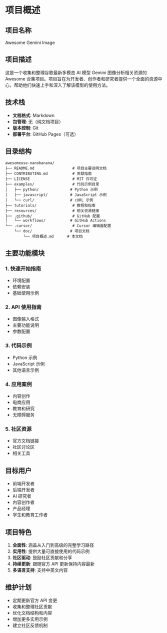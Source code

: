 # 项目概述

## 项目名称
Awesome Gemini Image

## 项目描述
这是一个收集和整理谷歌最新多模态 AI 模型 Gemini 图像分析相关资源的 Awesome 合集项目。项目旨在为开发者、创作者和研究者提供一个全面的资源中心，帮助他们快速上手和深入了解该模型的使用方法。

## 技术栈
- **文档格式**: Markdown
- **包管理**: 无（纯文档项目）
- **版本控制**: Git
- **部署平台**: GitHub Pages（可选）

## 目录结构
```
awesomeuse-nanobanana/
├── README.md                 # 项目主要说明文档
├── CONTRIBUTING.md           # 贡献指南
├── LICENSE                   # MIT 许可证
├── examples/                 # 代码示例目录
│   ├── python/              # Python 示例
│   ├── javascript/          # JavaScript 示例
│   └── curl/                # cURL 示例
├── tutorials/                # 教程和指南
├── resources/                # 相关资源链接
├── .github/                  # GitHub 配置
│   └── workflows/           # GitHub Actions
└── .cursor/                  # Cursor 编辑器配置
    └── doc/                 # 项目文档
        └── 项目概述.md      # 本文档
```

## 主要功能模块

### 1. 快速开始指南
- 环境配置
- 依赖安装
- 基础使用示例

### 2. API 使用指南
- 图像输入格式
- 主要功能说明
- 参数配置

### 3. 代码示例
- Python 示例
- JavaScript 示例
- 其他语言示例

### 4. 应用案例
- 内容创作
- 电商应用
- 教育和研究
- 无障碍服务

### 5. 社区资源
- 官方文档链接
- 社区讨论区
- 相关工具

## 目标用户
- 前端开发者
- 后端开发者
- AI 研究者
- 内容创作者
- 产品经理
- 学生和教育工作者

## 项目特色
1. **全面性**: 涵盖从入门到高级的完整学习路径
2. **实用性**: 提供大量可直接使用的代码示例
3. **社区驱动**: 鼓励社区贡献和分享
4. **持续更新**: 跟随官方 API 更新保持内容最新
5. **多语言支持**: 支持中英文内容

## 维护计划
- 定期更新官方 API 变更
- 收集和整理社区贡献
- 优化文档结构和内容
- 增加更多实用示例
- 建立社区反馈机制
